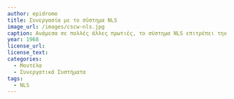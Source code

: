 ```yaml
---
author: epidrome
title: Συνεργασία με το σύστημα NLS 
image_url: /images/cscw-nls.jpg
caption: Ανάμεσα σε πολλές άλλες πρωτιές, το σύστημα NLS επιτρέπει την συνεργασία μεταξύ χρηστών που βρίσκονται σε διαφορετικά τερματικά σε πραγματικό χρόνο. Η συνεργασία μπορεί να γίνει τόσο με το πληκτρολόγιο, όσο και με τις χειρονομίες από τον δείκτη του ποντικιού, καθώς και με ταυτόχρονη προβολή βίντεο από τον χρήστη. 
year: 1968 
license_url: 
license_text: 
categories:
  - Μοντέλα 
  - Συνεργατικά Συστήματα 
tags:
  - NLS 
---
```

